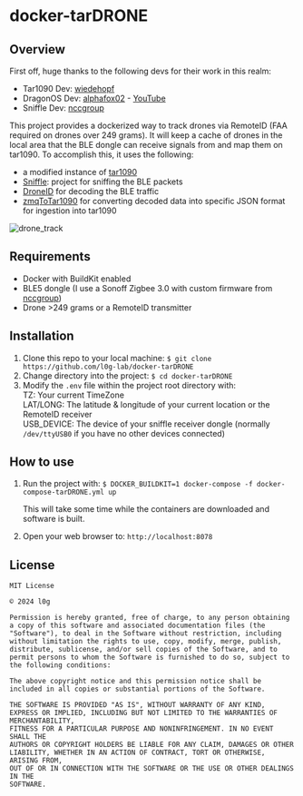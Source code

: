 # docker-tarDRONE

## Overview

First off, huge thanks to the following devs for their work in this realm:
- Tar1090 Dev: [wiedehopf](https://github.com/wiedehopf)
- DragonOS Dev: [alphafox02](https://github.com/alphafox02) - [YouTube](https://www.youtube.com/@cemaxecuter7783)
- Sniffle Dev: [nccgroup](https://github.com/nccgroup)

This project provides a dockerized way to track drones via RemoteID (FAA required on drones over 249 grams). It will keep a cache of drones in the local area that the BLE dongle can receive signals from and map them on tar1090. To accomplish this, it uses the following:

- a modified instance of [tar1090](https://github.com/wiedehopf/tar1090)
- [Sniffle](https://github.com/bkerler/Sniffle/tree/zmq): project for sniffing the BLE packets
- [DroneID](https://github.com/bkerler/DroneID) for decoding the BLE traffic
- [zmqToTar1090](https://github.com/l0g-lab/zmqToTar1090) for converting decoded data into specific JSON format for ingestion into tar1090

![drone_track](/images/output.gif)

## Requirements

- Docker with BuildKit enabled
- BLE5 dongle (I use a Sonoff Zigbee 3.0 with custom firmware from [nccgroup](https://github.com/nccgroup/Sniffle))
- Drone >249 grams or a RemoteID transmitter

## Installation

1. Clone this repo to your local machine: `$ git clone https://github.com/l0g-lab/docker-tarDRONE`
2. Change directory into the project: `$ cd docker-tarDRONE`
3. Modify the `.env` file within the project root directory with:\
    TZ: Your current TimeZone\
    LAT/LONG: The latitude & longitude of your current location or the RemoteID receiver\
    USB_DEVICE: The device of your sniffle receiver dongle (normally `/dev/ttyUSB0` if you have no other devices connected)

## How to use

1. Run the project with: `$ DOCKER_BUILDKIT=1 docker-compose -f docker-compose-tarDRONE.yml up`

    This will take some time while the containers are downloaded and software is built.

2. Open your web browser to: `http://localhost:8078`

## License

```
MIT License

© 2024 l0g

Permission is hereby granted, free of charge, to any person obtaining a copy of this software and associated documentation files (the "Software"), to deal in the Software without restriction, including without limitation the rights to use, copy, modify, merge, publish, distribute, sublicense, and/or sell copies of the Software, and to permit persons to whom the Software is furnished to do so, subject to the following conditions:

The above copyright notice and this permission notice shall be included in all copies or substantial portions of the Software.

THE SOFTWARE IS PROVIDED "AS IS", WITHOUT WARRANTY OF ANY KIND, EXPRESS OR IMPLIED, INCLUDING BUT NOT LIMITED TO THE WARRANTIES OF MERCHANTABILITY,
FITNESS FOR A PARTICULAR PURPOSE AND NONINFRINGEMENT. IN NO EVENT SHALL THE
AUTHORS OR COPYRIGHT HOLDERS BE LIABLE FOR ANY CLAIM, DAMAGES OR OTHER
LIABILITY, WHETHER IN AN ACTION OF CONTRACT, TORT OR OTHERWISE, ARISING FROM,
OUT OF OR IN CONNECTION WITH THE SOFTWARE OR THE USE OR OTHER DEALINGS IN THE
SOFTWARE.
```
